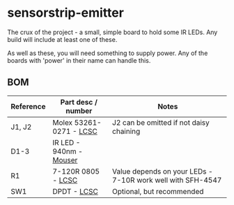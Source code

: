 # sensorstrip-emitter

The crux of the project - a small, simple board to hold some IR LEDs. Any build will include at least one of these.

As well as these, you will need something to supply power. Any of the boards with 'power' in their name can handle this.

## BOM

| Reference | Part desc / number | Notes |
|----------|-------------|-------|
| J1, J2 | Molex 53261-0271  - [LCSC](https://www.lcsc.com/product-detail/Wire-To-Board-Wire-To-Wire-Connector_MOLEX-532610271_C189700.html) | J2 can be omitted if not daisy chaining |
| D1-3 | IR LED - 940nm - [Mouser](https://www.mouser.com/ProductDetail/720-SFH4547) |  |
| R1 | 7-120R 0805 - [LCSC](https://lcsc.com/product-detail/Chip-Resistor-Surface-Mount_PANASONIC-ERJ3EKF1200V_C169257.html) | Value depends on your LEDs - 7-10R work well with SFH-4547 |
| SW1 | DPDT - [LCSC](https://lcsc.com/product-detail/Slide-Switches_C-K-JS202011SCQN_C221666.html) | Optional, but recommended |